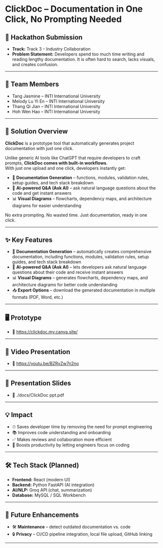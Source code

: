 # ClickDoc – Documentation in One Click, No Prompting Needed  

## 🚀 Hackathon Submission
- **Track:** Track 3 – Industry Collaboration  
- **Problem Statement:** Developers spend too much time writing and reading lengthy documentation. It is often hard to search, lacks visuals, and creates confusion.  

---

## 👥 Team Members
- Tang Jasmine – INTI International University  
- Melody Lu Yi En – INTI International University  
- Thang Qi Jian – INTI International University  
- Hoh Wen Hao – INTI International University  

---

## 📖 Solution Overview
**ClickDoc** is a prototype tool that automatically generates project documentation with just one click.  

Unlike generic AI tools like ChatGPT that require developers to craft prompts, **ClickDoc comes with built-in workflows**.  
With just one upload and one click, developers instantly get:  

- 📄 **Documentation Generation** – functions, modules, validation rules, setup guides, and tech stack breakdown  
- 🤖 **AI-powered Q&A (Ask AI)** – ask natural language questions about the code and get instant answers  
- 📊 **Visual Diagrams** – flowcharts, dependency maps, and architecture diagrams for easier understanding  

No extra prompting. No wasted time. Just documentation, ready in one click.  

---

## ✨ Key Features
- 📄 **Documentation Generation** – automatically creates comprehensive documentation, including functions, modules, validation rules, setup guides, and tech stack breakdown  
- 🤖 **AI-powered Q&A (Ask AI)** – lets developers ask natural language questions about their code and receive instant answers  
- 📊 **Visual Diagrams** – generates flowcharts, dependency maps, and architecture diagrams for better code understanding  
- 📥 **Export Options** – download the generated documentation in multiple formats (PDF, Word, etc.)  


---

## 🖥️ Prototype
- 🔗 https://clickdoc.my.canva.site/

---

## 🎥 Video Presentation
- 🔗 https://youtu.be/BZRvZw7n2no  

---

## 📑 Presentation Slides
- 📄 ./docs/ClickDoc ppt.pdf


---

## 💡 Impact
- ⏱ Saves developer time by removing the need for prompt engineering  
- 📚 Improves code understanding and onboarding  
- ✅ Makes reviews and collaboration more efficient  
- 🚀 Boosts productivity by letting engineers focus on coding  

---

## 🛠️ Tech Stack (Planned)
- **Frontend:** React (modern UI)  
- **Backend:** Python FastAPI (AI integration)  
- **AI/NLP:** Groq API (chat, summarization)  
- **Database:** MySQL / SQL Workbench  

---

## 🔮 Future Enhancements
- 🛠 **Maintenance** – detect outdated documentation vs. code  
- 🔒 **Privacy** – CI/CD pipeline integration, local file upload, GitHub linking  

---


